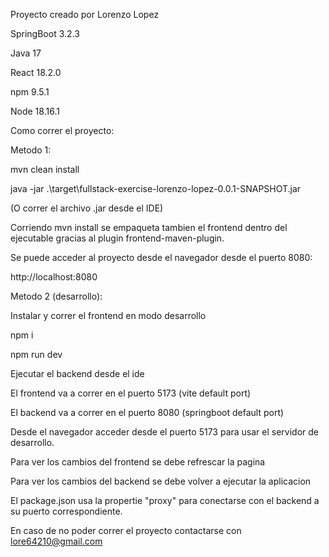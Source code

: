 Proyecto creado por Lorenzo Lopez 

SpringBoot 3.2.3

Java 17

React 18.2.0

npm 9.5.1

Node 18.16.1


Como correr el proyecto:


Metodo 1:


mvn clean install

java -jar .\target\fullstack-exercise-lorenzo-lopez-0.0.1-SNAPSHOT.jar

(O correr el archivo .jar desde el IDE)


Corriendo mvn install se empaqueta tambien el frontend dentro del ejecutable gracias al plugin frontend-maven-plugin.

Se puede acceder al proyecto desde el navegador desde el puerto 8080:

http://localhost:8080


Metodo 2 (desarrollo):

Instalar y correr el frontend en modo desarrollo

npm i

npm run dev


Ejecutar el backend desde el ide


El frontend va a correr en el puerto 5173 (vite default port)

El backend va a correr en el puerto 8080 (springboot default port)


Desde el navegador acceder desde el puerto 5173 para usar el servidor de desarrollo.

Para ver los cambios del frontend se debe refrescar la pagina

Para ver los cambios del backend se debe volver a ejecutar la aplicacion

El package.json usa la propertie "proxy" para conectarse con el backend a su puerto correspondiente.


En caso de no poder correr el proyecto contactarse con lore64210@gmail.com

